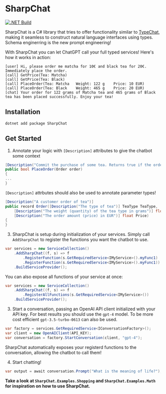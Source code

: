 # SharpChat
[![.NET Build](https://github.com/everharder/SharpChat/actions/workflows/dotnet-build.yml/badge.svg?branch=main)](https://github.com/everharder/SharpChat/actions/workflows/dotnet-build.yml)

SharpChat is a C# library that tries to offer functionality similar to [TypeChat](https://github.com/microsoft/TypeChat), making it seamless to construct natural language interfaces using types.
Schema enginerring is the new prompt engineering!

With SharpChat you can let ChatGPT call your full typed services!
Here's how it works in action:
```
[user] Hi, please order me matcha for 10€ and black tea for 20€. Immediately place the order.    
[call] GetPrice(Tea: Matcha)
[call] GetPrice(Tea: Black)
[call] PlaceOrder(Tea: Matcha   Weight: 122 g    Price: 10 EUR)
[call] PlaceOrder(Tea: Black    Weight: 465 g    Price: 20 EUR)
[chat] Your order for 122 grams of Matcha tea and 465 grams of Black tea has been placed successfully. Enjoy your tea!
```

## Installation

```
dotnet add package SharpChat
```

## Get Started

1. Annotate your logic with `[Description]` attributes to give the chatbot some context
```csharp
[Description("Commit the purchase of some tea. Returns true if the order was successfully placed.")]
public bool PlaceOrder(Order order)
{
...
}
```

`[Description]` attrbutes should also be used to annotate parameter types!
```csharp
[Description("A customer order of tea")]
public record Order([Description("The type of tea")] TeaType TeaType,
    [Description("The weight (quantity) of the tea type in grams")] float Grams,
    [Description("The order amount (price) in EUR")] float Price)
{
}
```

3. SharpChat is setup during initialization of your services.
Simply call `AddSharpChat` to register the functions you want the chatbot to use.

```csharp
var services = new ServiceCollection()
    .AddSharpChat((f, s) => f
        .RegisterFunction(s.GetRequiredService<IMyService>().myFunc1)
        .RegisterFunction(s.GetRequiredService<IMyService>().myFunc1))
    .BuildServiceProvider();
```

You can also expose all functions of your service at once:

```csharp
var services = new ServiceCollection()
    .AddSharpChat((f, s) => f
        .RegisterAllFunctions(s.GetRequiredService<IMyService>())
    .BuildServiceProvider();
```

3. Start a conversation, passing an OpenAI API client initialized with your API key.
For best results you should use the `gpt-4` model. To be more cost efficient `gpt-3.5-turbo-0613` can also be used.

```csharp
var factory = services.GetRequiredService<IConversationFactory>();
var client = new OpenAIClient(API_KEY);
var conversation = factory.StartConversation(client, "gpt-4");
```

SharpChat automatically exposes your registerd functions to the conversation, allowing the chatbot to call them!

4. Start chatting!

```csharp
var output = await conversation.Prompt("What is the meaning of life?");
```

**Take a look at `SharpChat.Examples.Shopping` and `SharpChat.Examples.Math` for inspiration on how to use SharpChat.**
